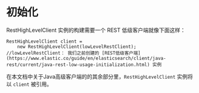 # 初始化

RestHighLevelClient 实例的构建需要一个 REST 低级客户端就像下面这样：

```
RestHighLevelClient client =
    new RestHighLevelClient(lowLevelRestClient); //lowLevelRestClient： 我们之前创建的 [REST低级客户端](https://www.elastic.co/guide/en/elasticsearch/client/java-rest/current/java-rest-low-usage-initialization.html) 实例
```

在本文档中关于Java高级客户端的的其余部分里，`RestHighLevelClient` 实例将以 `client` 被引用。
